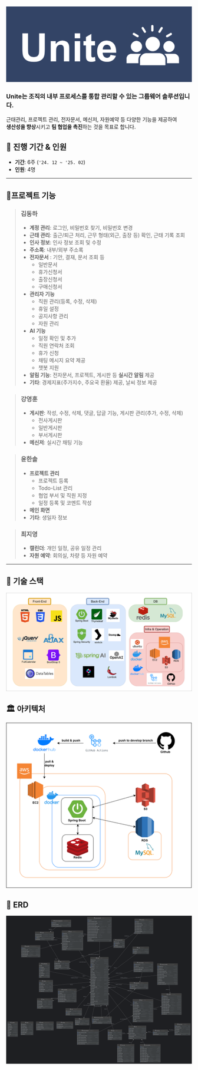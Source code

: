 ![logo](doc/unite_logo.png)

### **Unite**는 조직의 내부 프로세스를 통합 관리할 수 있는 **그룹웨어 솔루션**입니다.  
근태관리, 프로젝트 관리, 전자문서, 메신저, 자원예약 등 다양한 기능을 제공하여  
**생산성을 향상**시키고 **팀 협업을 촉진**하는 것을 목표로 합니다.

## 📅 진행 기간 & 인원

- **기간**: 6주 (`'24. 12 ~ '25. 02`)
- **인원**: 4명

---
##  🚩프로젝트 기능

> ### 김동하
>- **계정 관리**: 로그인, 비밀번호 찾기, 비밀번호 변경
>- **근태 관리**: 출근/퇴근 처리, 근무 형태(외근, 출장 등) 확인, 근태 기록 조회
>- **인사 정보**: 인사 정보 조회 및 수정
>- **주소록**: 내부/외부 주소록
>- **전자문서** : 기안, 결재, 문서 조회 등
>   - 일반문서
>   - 휴가신청서
>   - 출장신청서
>   - 구매신청서
>- **관리자 기능**
>   - 직원 관리(등록, 수정, 삭제)
>   - 휴일 설정
>   - 공지사항 관리
>   - 자원 관리
>- **AI 기능**
>   - 일정 확인 및 추가
>   - 직원 연락처 조회
>   - 휴가 신청
>   - 채팅 메시지 요약 제공
>   - 챗봇 지원
>- **알림 기능**: 전자문서, 프로젝트, 게시판 등 **실시간 알림** 제공
>- **기타**: 경제지표(주가지수, 주요국 환율) 제공, 날씨 정보 제공

>### 강영훈
>- **게시판**: 작성, 수정, 삭제, 댓글, 답글 기능, 게시판 관리(추가, 수정, 삭제)
>   - 전사게시판
>   - 일반게시판
>   - 부서게시판
>- **메신저**: 실시간 채팅 기능

> ### 윤한솔
>- **프로젝트 관리**
>   - 프로젝트 등록
>   - Todo-List 관리
>   - 협업 부서 및 직원 지정
>   - 일정 등록 및 코멘트 작성
>- **메인 화면**
>- **기타**: 생일자 정보

>### 최지영
>- **캘린더**: 개인 일정, 공유 일정 관리
>- **자원 예약**: 회의실, 차량 등 자원 예약

---


## 🔧 기술 스택

![TechStack](doc/tech_stack.png)


## 🏛 아키텍처

![Architecture](doc/architecture.png)


## 🧩 ERD

![ERD](doc/erd.png)


